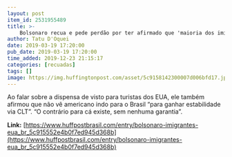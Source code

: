 ```yaml
---
layout: post
item_id: 2531955489
title: >-
    Bolsonaro recua e pede perdão por ter afirmado que 'maioria dos imigrantes não tem boas intenções'
author: Tatu D'Oquei
date: 2019-03-19 17:20:00
pub_date: 2019-03-19 17:20:00
time_added: 2019-12-23 21:15:17
categories: [recuadas]
tags: []
image: https://img.huffingtonpost.com/asset/5c9158142300007d006bfd17.jpeg?cache=Y2oXAr77OT&ops=1200_630
---
```


Ao falar sobre a dispensa de visto para turistas dos EUA, ele também afirmou que não vê americano indo para o Brasil “para ganhar estabilidade via CLT”. “O contrário para cá existe, sem nenhuma garantia”.

**Link:** [https://www.huffpostbrasil.com/entry/bolsonaro-imigrantes-eua_br_5c915552e4b0f7ed945d368b](https://www.huffpostbrasil.com/entry/bolsonaro-imigrantes-eua_br_5c915552e4b0f7ed945d368b)

